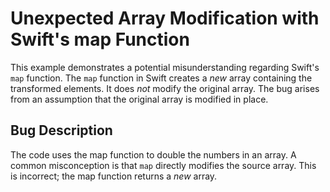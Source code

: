 # Unexpected Array Modification with Swift's map Function

This example demonstrates a potential misunderstanding regarding Swift's `map` function.  The `map` function in Swift creates a *new* array containing the transformed elements. It does *not* modify the original array.  The bug arises from an assumption that the original array is modified in place. 

## Bug Description
The code uses the map function to double the numbers in an array. A common misconception is that `map` directly modifies the source array.  This is incorrect; the map function returns a *new* array.